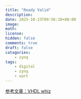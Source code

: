 ```yaml
---
title: "Ready Valid"
description: 
date: 2025-10-23T09:56:10+08:00
image: 
math: 
license: 
hidden: false
comments: true
draft: false
catagories:
    - zynq
tags:
    - digital
    - zynq
    - uart
---
```


[参考文章：VHDL whiz](https://vhdlwhiz.com/how-the-axi-style-ready-valid-handshake-works/)